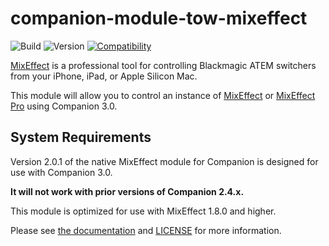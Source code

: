 # companion-module-tow-mixeffect

![Build](https://img.shields.io/github/workflow/status/bitfocus/companion-module-tow-mixeffect/Release)
![Version](https://img.shields.io/github/package-json/v/bitfocus/companion-module-tow-mixeffect)
[![Compatibility](https://img.shields.io/badge/compatibility-MixEffect%20Pro%201.8.0-blue)](https://mixeffect.app)

[MixEffect](https://mixeffect.app/) is a professional tool for controlling Blackmagic ATEM switchers from your iPhone, iPad, or Apple Silicon Mac.

This module will allow you to control an instance of [MixEffect](https://mixeffect.app/) or [MixEffect Pro](htps://mixeffectpro.app) using Companion 3.0.

## System Requirements

Version 2.0.1 of the native MixEffect module for Companion is designed for use with Companion 3.0.

**It will not work with prior versions of Companion 2.4.x.**

This module is optimized for use with MixEffect 1.8.0 and higher.

Please see [the documentation](https://docs.mixeffect.app/automate/osc/companion/native-module) and [LICENSE](LICENSE) for more information.
